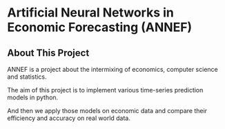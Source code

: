 # Artificial Neural Networks in Economic Forecasting (ANNEF)

## About This Project

ANNEF is a project about the intermixing of economics, computer science and statistics.

The aim of this project is to implement various time-series prediction models in python. 

And then we apply those models on economic data and compare their efficiency and accuracy on real world data.